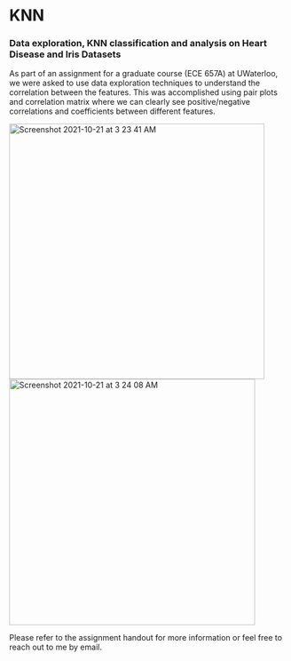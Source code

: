 # KNN
### Data exploration, KNN classification and analysis on Heart Disease and Iris Datasets

As part of an assignment for a graduate course (ECE 657A) at UWaterloo, we were asked to use data exploration techniques to understand the correlation between the features. This was accomplished using pair plots and correlation matrix where we can clearly see positive/negative correlations and coefficients between different features.

<img width="460" alt="Screenshot 2021-10-21 at 3 23 41 AM" src="https://user-images.githubusercontent.com/60154613/138230667-0e41c9f4-46f9-49da-aa30-0396ff95a7f1.png">

<img width="443" alt="Screenshot 2021-10-21 at 3 24 08 AM" src="https://user-images.githubusercontent.com/60154613/138230722-2406a990-6715-40f1-bded-3155eaac6ca9.png">

Please refer to the assignment handout for more information or feel free to reach out to me by email.
